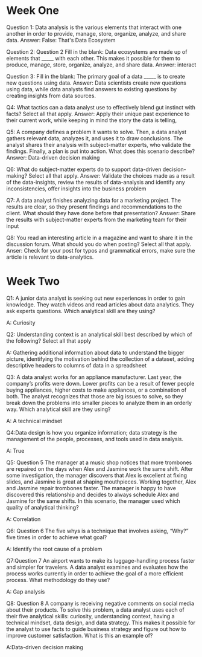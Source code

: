 # Week One

Question 1: Data analysis is the various elements that interact with one another in order to provide, manage, store, organize, analyze, and share data.
Answer: False: That's Data Ecosystem

Question 2: Question 2
Fill in the blank: Data ecosystems are made up of elements that _____ with each other. This makes it possible for them to produce, manage, store, organize, analyze, and share data. Answer: interact

Question 3: Fill in the blank: The primary goal of a data _____ is to create new questions using data. 
Answer: Data scientists create new questions using data, while data analysts find answers to existing questions by creating insights from data sources.

Q4: What tactics can a data analyst use to effectively blend gut instinct with facts? Select all that apply.
Answer: Apply their unique past experience to their current work, while keeping in mind the story the data is telling, 

Q5: A company defines a problem it wants to solve. Then, a data analyst gathers relevant data, analyzes it, and uses it to draw conclusions. The analyst shares their analysis with subject-matter experts, who validate the findings. Finally, a plan is put into action. What does this scenario describe?
Answer: Data-driven decision making

Q6: What do subject-matter experts do to support data-driven decision-making? Select all that apply.
Answer: Validate the choices made as a result of the data-insights, review the results of data-analysis and identify any inconsistencies, offer insights into the business problem

Q7: A data analyst finishes analyzing data for a marketing project. The results are clear, so they present findings and recommendations to the client. What should they have done before that presentation? 
Answer: Share the results with subject-matter experts from the marketing team for their input

Q8: You read an interesting article in a magazine and want to share it in the discussion forum. What should you do when posting? Select all that apply.
Anser: Check for your post for typos and grammatical errors, make sure the article is relevant to data-analytics.

# Week Two
Q1: A junior data analyst is seeking out new experiences in order to gain knowledge. They watch videos and read articles about data analytics. They ask experts questions. Which analytical skill are they using?

A: Curiosity

Q2: Understanding context is an analytical skill best described by which of the following? Select all that apply

A: Gathering additional information about data to understand the bigger picture, identifying the motivation behind the collection of a dataset, adding descriptive headers to columns of data in a spreadsheet 

Q3: A data analyst works for an appliance manufacturer. Last year, the company’s profits were down. Lower profits can be a result of fewer people buying appliances, higher costs to make appliances, or a combination of both. The analyst recognizes that those are big issues to solve, so they break down the problems into smaller pieces to analyze them in an orderly way. Which analytical skill are they using?

A: A technical mindset

Q4:Data design is how you organize information; data strategy is the management of the people, processes, and tools used in data analysis. 

A: True

Q5: Question 5
The manager at a music shop notices that more trombones are repaired on the days when Alex and Jasmine work the same shift. After some investigation, the manager discovers that Alex is excellent at fixing slides, and Jasmine is great at shaping mouthpieces. Working together, Alex and Jasmine repair trombones faster. The manager is happy to have discovered this relationship and decides to always schedule Alex and Jasmine for the same shifts. In this scenario, the manager used which quality of analytical thinking?

A: Correlation

Q6: Question 6
The five whys is a technique that involves asking, “Why?” five times in order to achieve what goal?

A: Identify the root cause of a problem

Q7:Question 7
An airport wants to make its luggage-handling process faster and simpler for travelers. A data analyst examines and evaluates how the process works currently in order to achieve the goal of a more efficient process. What methodology do they use? 

A: Gap analysis

Q8: Question 8
A company is receiving negative comments on social media about their products. To solve this problem, a data analyst uses each of their five analytical skills: curiosity, understanding context, having a technical mindset, data design, and data strategy. This makes it possible for the analyst to use facts to guide business strategy and figure out how to improve customer satisfaction. What is this an example of?

A:Data-driven decision making

